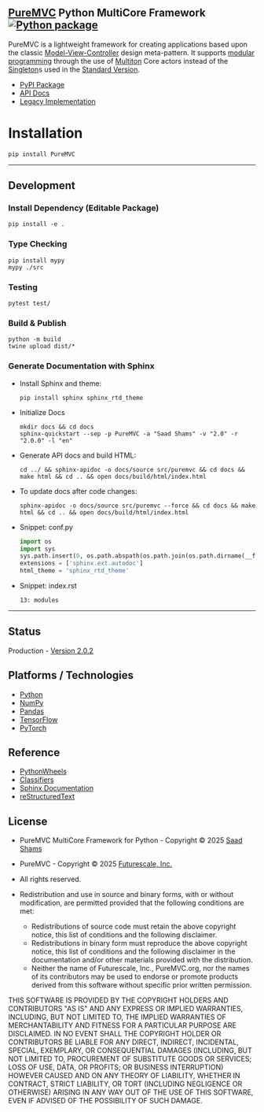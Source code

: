 ## [PureMVC](http://puremvc.github.com/) Python MultiCore Framework [![Python package](https://github.com/PureMVC/puremvc-python-multicore-framework/actions/workflows/python-package.yml/badge.svg)](https://github.com/PureMVC/puremvc-python-multicore-framework/actions/workflows/python-package.yml)

PureMVC is a lightweight framework for creating applications based upon the classic [Model-View-Controller](http://en.wikipedia.org/wiki/Model-view-controller) design meta-pattern. It supports [modular programming](http://en.wikipedia.org/wiki/Modular_programming) through the use of [Multiton](http://en.wikipedia.org/wiki/Multiton) Core actors instead of the [Singleton](http://en.wikipedia.org/wiki/Singleton_pattern)s used in the [Standard Version](https://github.com/PureMVC/puremvc-python-standard-framework/wiki).

* [PyPI Package](https://pypi.org/project/PureMVC/)
* [API Docs](https://puremvc.org/puremvc-python-multicore-framework/)
* [Legacy Implementation](https://github.com/PureMVC/puremvc-python-multicore-framework/tree/1.0.1)

# Installation

```commandline
pip install PureMVC
```
---

## Development

### Install Dependency (Editable Package)
```shell
pip install -e .
```

### Type Checking
```shell
pip install mypy
mypy ./src
```

### Testing
```shell
pytest test/
```

### Build & Publish
```shell
python -m build
twine upload dist/*
```

### Generate Documentation with Sphinx
- Install Sphinx and theme:
  ```shell
  pip install sphinx sphinx_rtd_theme
  ```
- Initialize Docs
  ```shell
  mkdir docs && cd docs 
  sphinx-quickstart --sep -p PureMVC -a "Saad Shams" -v "2.0" -r "2.0.0" -l "en"
  ```
- Generate API docs and build HTML:
  ```shell
  cd ../ && sphinx-apidoc -o docs/source src/puremvc && cd docs && make html && cd .. && open docs/build/html/index.html
  ```

- To update docs after code changes:
  ```shell
  sphinx-apidoc -o docs/source src/puremvc --force && cd docs && make html && cd .. && open docs/build/html/index.html
  ```
- Snippet: conf.py
  ```python
  import os
  import sys
  sys.path.insert(0, os.path.abspath(os.path.join(os.path.dirname(__file__), '..', '..', 'src')))
  extensions = ['sphinx.ext.autodoc']
  html_theme = 'sphinx_rtd_theme'
  ```
- Snippet: index.rst
  ```
  13: modules
  ```
---

## Status
Production - [Version 2.0.2](https://github.com/PureMVC/puremvc-python-multicore-framework/blob/master/VERSION)

## Platforms / Technologies
* [Python](http://en.wikipedia.org/wiki/Python_(programming_language))
* [NumPy](https://numpy.org)
* [Pandas](https://pandas.pydata.org)
* [TensorFlow](https://www.tensorflow.org)
* [PyTorch](https://pytorch.org)

## Reference

* [PythonWheels](https://pythonwheels.com)
* [Classifiers](https://pypi.org/classifiers/)
* [Sphinx Documentation](https://www.sphinx-doc.org/en/master/index.html)
* [reStructuredText](https://www.sphinx-doc.org/en/master/usage/restructuredtext/index.html)

## License
* PureMVC MultiCore Framework for Python - Copyright © 2025 [Saad Shams](https://www.linkedin.com/in/muizz/)
* PureMVC - Copyright © 2025 [Futurescale, Inc.](http://futurescale.com/)
* All rights reserved.

* Redistribution and use in source and binary forms, with or without modification, are permitted provided that the following conditions are met:

  * Redistributions of source code must retain the above copyright notice, this list of conditions and the following disclaimer.
  * Redistributions in binary form must reproduce the above copyright notice, this list of conditions and the following disclaimer in the documentation and/or other materials provided with the distribution.
  * Neither the name of Futurescale, Inc., PureMVC.org, nor the names of its contributors may be used to endorse or promote products derived from this software without specific prior written permission.

THIS SOFTWARE IS PROVIDED BY THE COPYRIGHT HOLDERS AND CONTRIBUTORS "AS IS" AND ANY EXPRESS OR IMPLIED WARRANTIES, INCLUDING, BUT NOT LIMITED TO, THE IMPLIED WARRANTIES OF MERCHANTABILITY AND FITNESS FOR A PARTICULAR PURPOSE ARE DISCLAIMED. IN NO EVENT SHALL THE COPYRIGHT HOLDER OR CONTRIBUTORS BE LIABLE FOR ANY DIRECT, INDIRECT, INCIDENTAL, SPECIAL, EXEMPLARY, OR CONSEQUENTIAL DAMAGES (INCLUDING, BUT NOT LIMITED TO, PROCUREMENT OF SUBSTITUTE GOODS OR SERVICES; LOSS OF USE, DATA, OR PROFITS; OR BUSINESS INTERRUPTION) HOWEVER CAUSED AND ON ANY THEORY OF LIABILITY, WHETHER IN CONTRACT, STRICT LIABILITY, OR TORT (INCLUDING NEGLIGENCE OR OTHERWISE) ARISING IN ANY WAY OUT OF THE USE OF THIS SOFTWARE, EVEN IF ADVISED OF THE POSSIBILITY OF SUCH DAMAGE.
